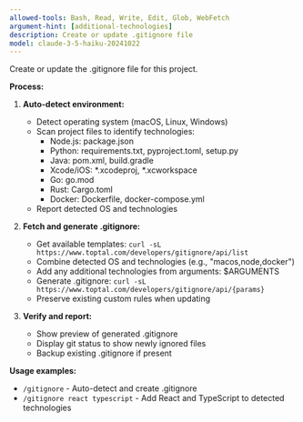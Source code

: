 ```yaml
---
allowed-tools: Bash, Read, Write, Edit, Glob, WebFetch
argument-hint: [additional-technologies]
description: Create or update .gitignore file
model: claude-3-5-haiku-20241022
---
```


Create or update the .gitignore file for this project.

**Process:**
1. **Auto-detect environment:**
   - Detect operating system (macOS, Linux, Windows)
   - Scan project files to identify technologies:
     - Node.js: package.json
     - Python: requirements.txt, pyproject.toml, setup.py
     - Java: pom.xml, build.gradle
     - Xcode/iOS: *.xcodeproj, *.xcworkspace
     - Go: go.mod
     - Rust: Cargo.toml
     - Docker: Dockerfile, docker-compose.yml
   - Report detected OS and technologies

2. **Fetch and generate .gitignore:**
   - Get available templates: `curl -sL https://www.toptal.com/developers/gitignore/api/list`
   - Combine detected OS and technologies (e.g., "macos,node,docker")
   - Add any additional technologies from arguments: $ARGUMENTS
   - Generate .gitignore: `curl -sL https://www.toptal.com/developers/gitignore/api/{params}`
   - Preserve existing custom rules when updating

3. **Verify and report:**
   - Show preview of generated .gitignore
   - Display git status to show newly ignored files
   - Backup existing .gitignore if present

**Usage examples:**
- `/gitignore` - Auto-detect and create .gitignore
- `/gitignore react typescript` - Add React and TypeScript to detected technologies
